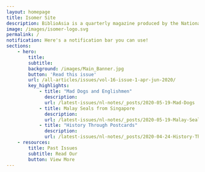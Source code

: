 ```yaml
---
layout: homepage
title: Isomer Site
description: BiblioAsia is a quarterly magazine produced by the National Library of Singapore
image: /images/isomer-logo.svg
permalink: /
notification: Here's a notification bar you can use!
sections:
    - hero:
        title:
        subtitle:
        background: /images/Main_Banner.jpg
        button: 'Read this issue'
        url: /all-articles/issues/vol-16-issue-1-apr-jun-2020/
        key_highlights:
            - title: "Mad Dogs and Englishmen"
              description:
              url: /latest-issues/nl-notes/_posts/2020-05-19-Mad-Dogs
            - title: Malay Seals from Singapore
              description:
              url: /latest-issues/nl-notes/_posts/2020-05-19-Malay-Seals
            - title: "History Through Postcards"
              description:
              url: /latest-issues/nl-notes/_posts/2020-04-24-History-Through-Postcardss
    - resources:
        title: Past Issues
        subtitle: Read Our
        button: View More
---
```


